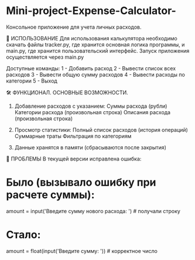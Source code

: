 # Mini-project-Expense-Calculator-
Консольное приложение для учета личных расходов.

🚀 ИСПОЛЬЗОВАНИЕ
Для использования калькулятора необходимо скачать файлы tracker.py, где хранится основная логика программы, и main.py, где хранится пользовательский интерфейс. Запуск приложения осуществляется через main.py 

Доступные команды:
1 - Добавить расход
2 - Вывести список всех расходов
3 - Вывести общую сумму расходов
4 - Вывести расходы по категории
5 - Выход

🛠 ФУНКЦИОНАЛ. ОСНОВНЫЕ ВОЗМОЖНОСТИ.
1) Добавление расходов с указанием:
Суммы расхода (рубли)
Категории расхода (произвольная строка)
Описания расхода (произвольная строка)

3) Просмотр статистики:
Полный список расходов (история операций)
Суммарные траты
Фильтрация по категориям

4) Данные хранятся в памяти (сбрасываются после закрытия)

🐛 ПРОБЛЕМЫ
В текущей версии исправлена ошибка:
# Было (вызывало ошибку при расчете суммы):
amount = input('Введите сумму нового расхода: ')  # получали строку
# Стало:
amount = float(input('Введите сумму: '))  # корректное число

